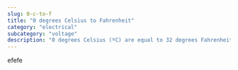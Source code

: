 ```yaml
---
slug: 0-c-to-f
title: "0 degrees Celsius to Fahrenheit"
category: "electrical"
subcategory: "voltage"
description: "0 degrees Celsius (ºC) are equal to 32 degrees Fahrenheit (ºF):"
---
```

efefe
